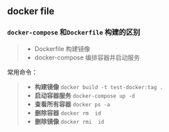 ## docker file 

### `docker-compose` 和`Dockerfile` 构建的区别

> - Dockerfile  构建镜像
> - docker-compose 编排容器并启动服务

常用命令：
> - **构建镜像**  `docker build -t test-docker:tag .`
> - **启动容器服务**  `docker-compose up -d`
> - **查看所有容器**  `docker ps -a `
> - **删除容器**  `docker rm  id`
> - **删除镜像**  `docker rmi  id`
